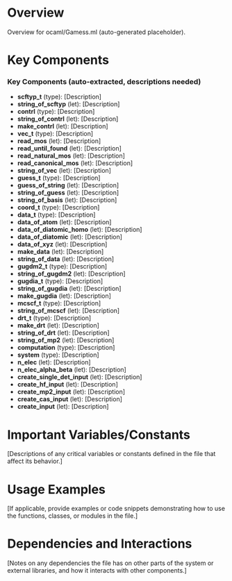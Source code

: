 # Overview

Overview for ocaml/Gamess.ml (auto-generated placeholder).

# Key Components

### Key Components (auto-extracted, descriptions needed)
- **scftyp_t** (type): [Description]
- **string_of_scftyp** (let): [Description]
- **contrl** (type): [Description]
- **string_of_contrl** (let): [Description]
- **make_contrl** (let): [Description]
- **vec_t** (type): [Description]
- **read_mos** (let): [Description]
- **read_until_found** (let): [Description]
- **read_natural_mos** (let): [Description]
- **read_canonical_mos** (let): [Description]
- **string_of_vec** (let): [Description]
- **guess_t** (type): [Description]
- **guess_of_string** (let): [Description]
- **string_of_guess** (let): [Description]
- **string_of_basis** (let): [Description]
- **coord_t** (type): [Description]
- **data_t** (type): [Description]
- **data_of_atom** (let): [Description]
- **data_of_diatomic_homo** (let): [Description]
- **data_of_diatomic** (let): [Description]
- **data_of_xyz** (let): [Description]
- **make_data** (let): [Description]
- **string_of_data** (let): [Description]
- **gugdm2_t** (type): [Description]
- **string_of_gugdm2** (let): [Description]
- **gugdia_t** (type): [Description]
- **string_of_gugdia** (let): [Description]
- **make_gugdia** (let): [Description]
- **mcscf_t** (type): [Description]
- **string_of_mcscf** (let): [Description]
- **drt_t** (type): [Description]
- **make_drt** (let): [Description]
- **string_of_drt** (let): [Description]
- **string_of_mp2** (let): [Description]
- **computation** (type): [Description]
- **system** (type): [Description]
- **n_elec** (let): [Description]
- **n_elec_alpha_beta** (let): [Description]
- **create_single_det_input** (let): [Description]
- **create_hf_input** (let): [Description]
- **create_mp2_input** (let): [Description]
- **create_cas_input** (let): [Description]
- **create_input** (let): [Description]

# Important Variables/Constants

[Descriptions of any critical variables or constants defined in the file that affect its behavior.]

# Usage Examples

[If applicable, provide examples or code snippets demonstrating how to use the functions, classes, or modules in the file.]

# Dependencies and Interactions

[Notes on any dependencies the file has on other parts of the system or external libraries, and how it interacts with other components.]
